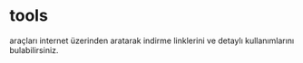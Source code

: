 # tools
araçları internet üzerinden aratarak indirme linklerini ve detaylı kullanımlarını bulabilirsiniz.
